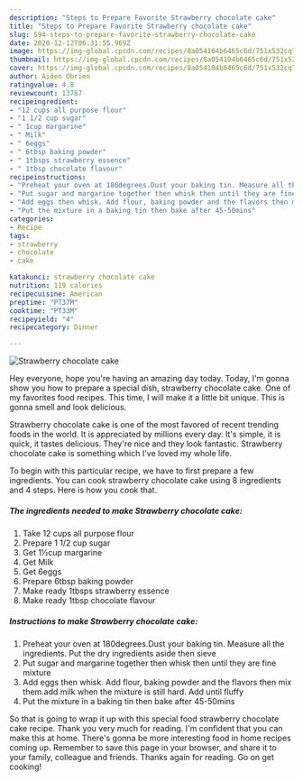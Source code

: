 ```yaml
---
description: "Steps to Prepare Favorite Strawberry chocolate cake"
title: "Steps to Prepare Favorite Strawberry chocolate cake"
slug: 594-steps-to-prepare-favorite-strawberry-chocolate-cake
date: 2020-12-12T06:31:55.969Z
image: https://img-global.cpcdn.com/recipes/8a054104b6465c6d/751x532cq70/strawberry-chocolate-cake-recipe-main-photo.jpg
thumbnail: https://img-global.cpcdn.com/recipes/8a054104b6465c6d/751x532cq70/strawberry-chocolate-cake-recipe-main-photo.jpg
cover: https://img-global.cpcdn.com/recipes/8a054104b6465c6d/751x532cq70/strawberry-chocolate-cake-recipe-main-photo.jpg
author: Aiden Obrien
ratingvalue: 4.8
reviewcount: 13787
recipeingredient:
- "12 cups all purpose flour"
- "1 1/2 cup sugar"
- " 1cup margarine"
- " Milk"
- " 6eggs"
- " 6tbsp baking powder"
- " 1tbsps strawberry essence"
- " 1tbsp chocolate flavour"
recipeinstructions:
- "Preheat your oven at 180degrees.Dust your baking tin. Measure all the ingredients. Put the dry ingredients aside then sieve"
- "Put sugar and margarine together then whisk then until they are fine mixture"
- "Add eggs then whisk. Add flour, baking powder and the flavors then mix them.add milk when the mixture is still hard. Add until fluffy"
- "Put the mixture in a baking tin then bake after 45-50mins"
categories:
- Recipe
tags:
- strawberry
- chocolate
- cake

katakunci: strawberry chocolate cake 
nutrition: 119 calories
recipecuisine: American
preptime: "PT37M"
cooktime: "PT33M"
recipeyield: "4"
recipecategory: Dinner

---
```



![Strawberry chocolate cake](https://img-global.cpcdn.com/recipes/8a054104b6465c6d/751x532cq70/strawberry-chocolate-cake-recipe-main-photo.jpg)

Hey everyone, hope you're having an amazing day today. Today, I'm gonna show you how to prepare a special dish, strawberry chocolate cake. One of my favorites food recipes. This time, I will make it a little bit unique. This is gonna smell and look delicious.



Strawberry chocolate cake is one of the most favored of recent trending foods in the world. It is appreciated by millions every day. It's simple, it is quick, it tastes delicious. They're nice and they look fantastic. Strawberry chocolate cake is something which I've loved my whole life.


To begin with this particular recipe, we have to first prepare a few ingredients. You can cook strawberry chocolate cake using 8 ingredients and 4 steps. Here is how you cook that.

<!--inarticleads1-->

##### The ingredients needed to make Strawberry chocolate cake:

1. Take 12 cups all purpose flour
1. Prepare 1 1/2 cup sugar
1. Get  1½cup margarine
1. Get  Milk
1. Get  6eggs
1. Prepare  6tbsp baking powder
1. Make ready  1tbsps strawberry essence
1. Make ready  1tbsp chocolate flavour




<!--inarticleads2-->

##### Instructions to make Strawberry chocolate cake:

1. Preheat your oven at 180degrees.Dust your baking tin. Measure all the ingredients. Put the dry ingredients aside then sieve
1. Put sugar and margarine together then whisk then until they are fine mixture
1. Add eggs then whisk. Add flour, baking powder and the flavors then mix them.add milk when the mixture is still hard. Add until fluffy
1. Put the mixture in a baking tin then bake after 45-50mins




So that is going to wrap it up with this special food strawberry chocolate cake recipe. Thank you very much for reading. I'm confident that you can make this at home. There's gonna be more interesting food in home recipes coming up. Remember to save this page in your browser, and share it to your family, colleague and friends. Thanks again for reading. Go on get cooking!
